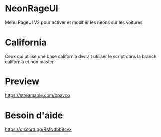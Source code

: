 # NeonRageUI
Menu RageUI V2 pour activer et modifier les neons sur les voitures

# California
Ceux qui utilise une base california devrait utiliser le script dans la branch california et non master

# Preview
https://streamable.com/bpavco

# Besoin d'aide 
https://discord.gg/RMNdbb8cvx
